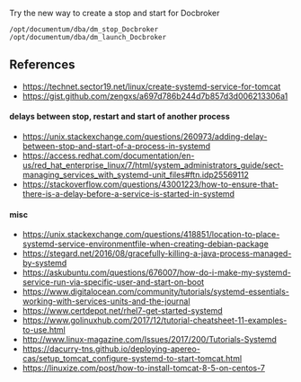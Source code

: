 Try the new way to create a stop and start for Docbroker

    /opt/documentum/dba/dm_stop_Docbroker
    /opt/documentum/dba/dm_launch_Docbroker

## References
- https://technet.sector19.net/linux/create-systemd-service-for-tomcat
- https://gist.github.com/zengxs/a697d786b244d7b857d3d006213306a1

#### delays between stop, restart and start of another process
- https://unix.stackexchange.com/questions/260973/adding-delay-between-stop-and-start-of-a-process-in-systemd
- https://access.redhat.com/documentation/en-us/red_hat_enterprise_linux/7/html/system_administrators_guide/sect-managing_services_with_systemd-unit_files#ftn.idp25569112
- https://stackoverflow.com/questions/43001223/how-to-ensure-that-there-is-a-delay-before-a-service-is-started-in-systemd


#### misc

- https://unix.stackexchange.com/questions/418851/location-to-place-systemd-service-environmentfile-when-creating-debian-package
- https://stegard.net/2016/08/gracefully-killing-a-java-process-managed-by-systemd
- https://askubuntu.com/questions/676007/how-do-i-make-my-systemd-service-run-via-specific-user-and-start-on-boot
- https://www.digitalocean.com/community/tutorials/systemd-essentials-working-with-services-units-and-the-journal
- https://www.certdepot.net/rhel7-get-started-systemd
- https://www.golinuxhub.com/2017/12/tutorial-cheatsheet-11-examples-to-use.html
- http://www.linux-magazine.com/Issues/2017/200/Tutorials-Systemd
- https://dacurry-tns.github.io/deploying-apereo-cas/setup_tomcat_configure-systemd-to-start-tomcat.html
- https://linuxize.com/post/how-to-install-tomcat-8-5-on-centos-7
